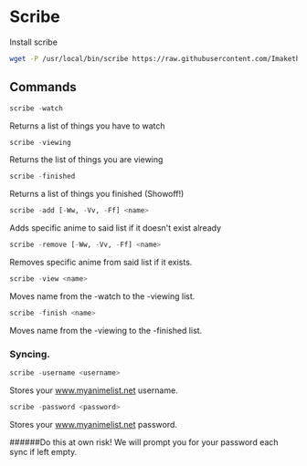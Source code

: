 # Scribe

Install scribe
```bash
wget -P /usr/local/bin/scribe https://raw.githubusercontent.com/Imakethings/Scribe/master/scribe.py
```

## Commands

```python
scribe -watch
```
Returns a list of things you have to watch

```python
scribe -viewing
```
Returns the list of things you are viewing

```python
scribe -finished
```
Returns a list of things you finished (Showoff!)

```python
scribe -add [-Ww, -Vv, -Ff] <name>
```
Adds specific anime to said list if it doesn't exist already

```python
scribe -remove [-Ww, -Vv, -Ff] <name>
```
Removes specific anime from said list if it exists.

```python
scribe -view <name> 
```
Moves name from the -watch to the -viewing list.

```python
scribe -finish <name>
```
Moves name from the -viewing to the -finished list.

### Syncing.

```python
scribe -username <username>
```
Stores your www.myanimelist.net username.

```python
scribe -password <password>
```
Stores your www.myanimelist.net password.

######Do this at own risk! We will prompt you for your password each sync if left empty.
